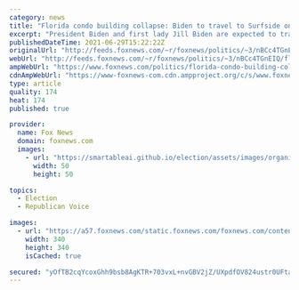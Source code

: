 ```yaml
---
category: news
title: "Florida condo building collapse: Biden to travel to Surfside on Thursday"
excerpt: "President Biden and first lady Jill Biden are expected to travel to Surfside, Florida, on Thursday after the collapse of a beachfront condo building that left 10 dead and more than 150 people still missing. "
publishedDateTime: 2021-06-29T15:22:22Z
originalUrl: "http://feeds.foxnews.com/~r/foxnews/politics/~3/nBCc4TGnEIQ/florida-condo-building-collapse-biden-surfside"
webUrl: "http://feeds.foxnews.com/~r/foxnews/politics/~3/nBCc4TGnEIQ/florida-condo-building-collapse-biden-surfside"
ampWebUrl: "https://www.foxnews.com/politics/florida-condo-building-collapse-biden-surfside.amp"
cdnAmpWebUrl: "https://www-foxnews-com.cdn.ampproject.org/c/s/www.foxnews.com/politics/florida-condo-building-collapse-biden-surfside.amp"
type: article
quality: 174
heat: 174
published: true

provider:
  name: Fox News
  domain: foxnews.com
  images:
    - url: "https://smartableai.github.io/election/assets/images/organizations/foxnews.com-50x50.jpg"
      width: 50
      height: 50

topics:
  - Election
  - Republican Voice

images:
  - url: "https://a57.foxnews.com/static.foxnews.com/foxnews.com/content/uploads/2020/10/340/340/brooke-singman-headshot.jpg?ve=1&tl=1"
    width: 340
    height: 340
    isCached: true

secured: "yOfTB2cqYcoxGhh9bsb8AgKTR+703vxL+nvGBV2jZ/UXpdfOV824ustr0UFta48DSWPpPvhNGtDtZB0Yxd2U1OmAOmVaLGp9sv9o2XZBJ/+uJ0xqn+ePqWayRok3KjNvFA4iBHEbtvhlVJzy6d7gFfiOdhAPXF75gbCiD7mVFejOKT/42fG7ypVWeilcp2ELHtGPRSNLY8lSnaC3XFC2UfVrLg67rv0JnbSdl6JeM5nn4l9x9HCPawzgV9kuVWWkGRTFMx6lCKWkmE732pjnjr9XhwdKkNWH9PZlWsnTLhW6kSJffp2G3a2uvhZAUxPSgFTIwi9H/TMg2U3NEVH/7d15gxfSzuvFa5SzAS7hHYI=;AzkHK6SWLK4MmKaqlZH5PQ=="
---
```


